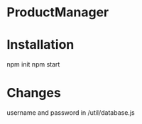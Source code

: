 ﻿# ProductManager
  # Installation 
  npm init
  npm start
  
  # Changes
  username and password in /util/database.js
